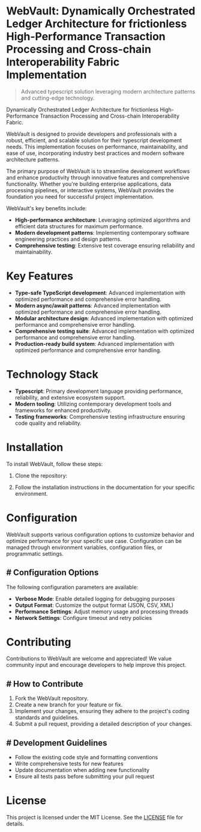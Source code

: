<!-- fallback_WebVault_20250803212346_38653 -->

# WebVault: Dynamically Orchestrated Ledger Architecture for frictionless High-Performance Transaction Processing and Cross-chain Interoperability Fabric Implementation
> Advanced typescript solution leveraging modern architecture patterns and cutting-edge technology.

Dynamically Orchestrated Ledger Architecture for frictionless High-Performance Transaction Processing and Cross-chain Interoperability Fabric.

WebVault is designed to provide developers and professionals with a robust, efficient, and scalable solution for their typescript development needs. This implementation focuses on performance, maintainability, and ease of use, incorporating industry best practices and modern software architecture patterns.

The primary purpose of WebVault is to streamline development workflows and enhance productivity through innovative features and comprehensive functionality. Whether you're building enterprise applications, data processing pipelines, or interactive systems, WebVault provides the foundation you need for successful project implementation.

WebVault's key benefits include:

* **High-performance architecture**: Leveraging optimized algorithms and efficient data structures for maximum performance.
* **Modern development patterns**: Implementing contemporary software engineering practices and design patterns.
* **Comprehensive testing**: Extensive test coverage ensuring reliability and maintainability.

# Key Features

* **Type-safe TypeScript development**: Advanced implementation with optimized performance and comprehensive error handling.
* **Modern async/await patterns**: Advanced implementation with optimized performance and comprehensive error handling.
* **Modular architecture design**: Advanced implementation with optimized performance and comprehensive error handling.
* **Comprehensive testing suite**: Advanced implementation with optimized performance and comprehensive error handling.
* **Production-ready build system**: Advanced implementation with optimized performance and comprehensive error handling.

# Technology Stack

* **Typescript**: Primary development language providing performance, reliability, and extensive ecosystem support.
* **Modern tooling**: Utilizing contemporary development tools and frameworks for enhanced productivity.
* **Testing frameworks**: Comprehensive testing infrastructure ensuring code quality and reliability.

# Installation

To install WebVault, follow these steps:

1. Clone the repository:


2. Follow the installation instructions in the documentation for your specific environment.

# Configuration

WebVault supports various configuration options to customize behavior and optimize performance for your specific use case. Configuration can be managed through environment variables, configuration files, or programmatic settings.

## # Configuration Options

The following configuration parameters are available:

* **Verbose Mode**: Enable detailed logging for debugging purposes
* **Output Format**: Customize the output format (JSON, CSV, XML)
* **Performance Settings**: Adjust memory usage and processing threads
* **Network Settings**: Configure timeout and retry policies

# Contributing

Contributions to WebVault are welcome and appreciated! We value community input and encourage developers to help improve this project.

## # How to Contribute

1. Fork the WebVault repository.
2. Create a new branch for your feature or fix.
3. Implement your changes, ensuring they adhere to the project's coding standards and guidelines.
4. Submit a pull request, providing a detailed description of your changes.

## # Development Guidelines

* Follow the existing code style and formatting conventions
* Write comprehensive tests for new features
* Update documentation when adding new functionality
* Ensure all tests pass before submitting your pull request

# License

This project is licensed under the MIT License. See the [LICENSE](https://github.com/xgek/WebVault/blob/main/LICENSE) file for details.
